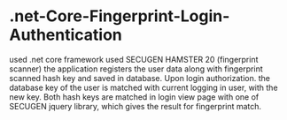 # .net-Core-Fingerprint-Login-Authentication
 used .net core framework
 used SECUGEN HAMSTER 20 (fingerprint scanner)
 the application registers the user data along with fingerprint scanned hash key and saved in database.
 Upon login authorization. the database key of the user is matched with current logging in user, with the new key.
 Both hash keys are matched in login view page with one of SECUGEN jquery library, which gives the result  for fingerprint match.
